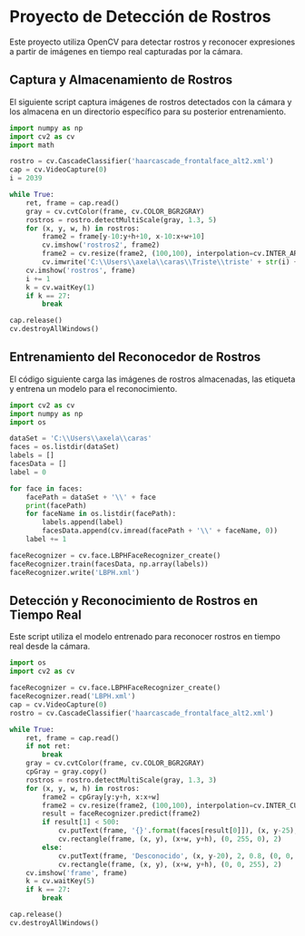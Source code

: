 # Proyecto de Detección de Rostros

Este proyecto utiliza OpenCV para detectar rostros y reconocer expresiones a partir de imágenes en tiempo real capturadas por la cámara.

## Captura y Almacenamiento de Rostros

El siguiente script captura imágenes de rostros detectados con la cámara y los almacena en un directorio específico para su posterior entrenamiento.

```python
import numpy as np
import cv2 as cv
import math

rostro = cv.CascadeClassifier('haarcascade_frontalface_alt2.xml')
cap = cv.VideoCapture(0)
i = 2039

while True:
    ret, frame = cap.read()
    gray = cv.cvtColor(frame, cv.COLOR_BGR2GRAY)
    rostros = rostro.detectMultiScale(gray, 1.3, 5)
    for (x, y, w, h) in rostros:
        frame2 = frame[y-10:y+h+10, x-10:x+w+10]
        cv.imshow('rostros2', frame2)
        frame2 = cv.resize(frame2, (100,100), interpolation=cv.INTER_AREA)
        cv.imwrite('C:\\Users\\axela\\caras\\Triste\\triste' + str(i) + '.png', frame2)
    cv.imshow('rostros', frame)
    i += 1
    k = cv.waitKey(1)
    if k == 27:
        break

cap.release()
cv.destroyAllWindows()
```

## Entrenamiento del Reconocedor de Rostros

El código siguiente carga las imágenes de rostros almacenadas, las etiqueta y entrena un modelo para el reconocimiento.

```python
import cv2 as cv
import numpy as np
import os

dataSet = 'C:\\Users\\axela\\caras'
faces = os.listdir(dataSet)
labels = []
facesData = []
label = 0

for face in faces:
    facePath = dataSet + '\\' + face
    print(facePath)
    for faceName in os.listdir(facePath):
        labels.append(label)
        facesData.append(cv.imread(facePath + '\\' + faceName, 0))
    label += 1

faceRecognizer = cv.face.LBPHFaceRecognizer_create()
faceRecognizer.train(facesData, np.array(labels))
faceRecognizer.write('LBPH.xml')
```

## Detección y Reconocimiento de Rostros en Tiempo Real

Este script utiliza el modelo entrenado para reconocer rostros en tiempo real desde la cámara.

```python
import os
import cv2 as cv

faceRecognizer = cv.face.LBPHFaceRecognizer_create()
faceRecognizer.read('LBPH.xml')
cap = cv.VideoCapture(0)
rostro = cv.CascadeClassifier('haarcascade_frontalface_alt2.xml')

while True:
    ret, frame = cap.read()
    if not ret:
        break
    gray = cv.cvtColor(frame, cv.COLOR_BGR2GRAY)
    cpGray = gray.copy()
    rostros = rostro.detectMultiScale(gray, 1.3, 3)
    for (x, y, w, h) in rostros:
        frame2 = cpGray[y:y+h, x:x+w]
        frame2 = cv.resize(frame2, (100,100), interpolation=cv.INTER_CUBIC)
        result = faceRecognizer.predict(frame2)
        if result[1] < 500:
            cv.putText(frame, '{}'.format(faces[result[0]]), (x, y-25), 2, 1.1, (0, 255, 0), 1, cv.LINE_AA)
            cv.rectangle(frame, (x, y), (x+w, y+h), (0, 255, 0), 2)
        else:
            cv.putText(frame, 'Desconocido', (x, y-20), 2, 0.8, (0, 0, 255), 1, cv.LINE_AA)
            cv.rectangle(frame, (x, y), (x+w, y+h), (0, 0, 255), 2)
    cv.imshow('frame', frame)
    k = cv.waitKey(5)
    if k == 27:
        break

cap.release()
cv.destroyAllWindows()
```